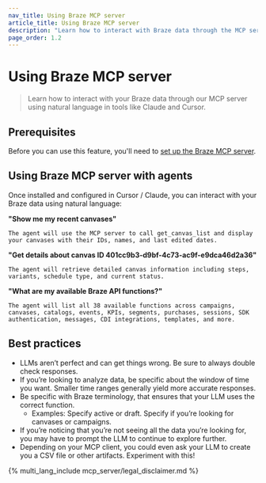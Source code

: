 ```yaml
---
nav_title: Using Braze MCP server
article_title: Using Braze MCP server
description: "Learn how to interact with Braze data through the MCP server using natural language in tools like Claude and Cursor, plus recommended best practices."
page_order: 1.2
---
```


# Using Braze MCP server

> Learn how to interact with your Braze data through our MCP server using natural language in tools like Claude and Cursor.

## Prerequisites

Before you can use this feature, you'll need to [set up the Braze MCP server]({{site.baseurl}}/developer_guide/mcp_server/setup).

## Using Braze MCP server with agents

Once installed and configured in Cursor / Claude, you can interact with your Braze data using natural language:

**"Show me my recent canvases"**

```
The agent will use the MCP server to call get_canvas_list and display your canvases with their IDs, names, and last edited dates.
```

**"Get details about canvas ID 401cc9b3-d9bf-4c73-ac9f-e9dca46d2a36"**

```
The agent will retrieve detailed canvas information including steps, variants, schedule type, and current status.
```

**"What are my available Braze API functions?"**

```
The agent will list all 38 available functions across campaigns, canvases, catalogs, events, KPIs, segments, purchases, sessions, SDK authentication, messages, CDI integrations, templates, and more.
```

## Best practices

- LLMs aren’t perfect and can get things wrong.  Be sure to always double check responses.
- If you’re looking to analyze data, be specific about the window of time you want.  Smaller time ranges generally yield more accurate responses.
- Be specific with Braze terminology, that ensures that your LLM uses the correct function.  
  - Examples:  Specify active or draft.  Specify if you’re looking for canvases or campaigns.
- If you’re noticing that you’re not seeing all the data you’re looking for, you may have to prompt the LLM to continue to explore further.
- Depending on your MCP client, you could even ask your LLM to create you a CSV file or other artifacts.  Experiment with this!

{% multi_lang_include mcp_server/legal_disclaimer.md %}
